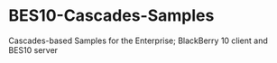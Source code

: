 BES10-Cascades-Samples
======================

Cascades-based Samples for the Enterprise; BlackBerry 10 client and BES10 server
